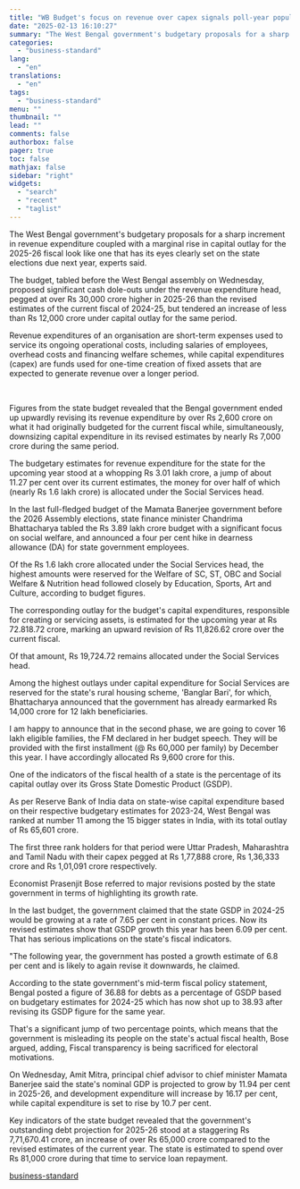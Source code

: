 ```yaml
---
title: "WB Budget's focus on revenue over capex signals poll-year populism: Experts"
date: "2025-02-13 16:10:27"
summary: "The West Bengal government's budgetary proposals for a sharp increment in revenue expenditure coupled with a marginal rise in capital outlay for the 2025-26 fiscal look like one that has its eyes clearly set on the state elections due next year, experts said. The budget, tabled before the West Bengal..."
categories:
  - "business-standard"
lang:
  - "en"
translations:
  - "en"
tags:
  - "business-standard"
menu: ""
thumbnail: ""
lead: ""
comments: false
authorbox: false
pager: true
toc: false
mathjax: false
sidebar: "right"
widgets:
  - "search"
  - "recent"
  - "taglist"
---
```


The West Bengal government's budgetary proposals for a sharp increment in revenue expenditure coupled with a marginal rise in capital outlay for the 2025-26 fiscal look like one that has its eyes clearly set on the state elections due next year, experts said.

The budget, tabled before the West Bengal assembly on Wednesday, proposed significant cash dole-outs under the revenue expenditure head, pegged at over Rs 30,000 crore higher in 2025-26 than the revised estimates of the current fiscal of 2024-25, but tendered an increase of less than Rs 12,000 crore under capital outlay for the same period.

Revenue expenditures of an organisation are short-term expenses used to service its ongoing operational costs, including salaries of employees, overhead costs and financing welfare schemes, while capital expenditures (capex) are funds used for one-time creation of fixed assets that are expected to generate revenue over a longer period.

 

Figures from the state budget revealed that the Bengal government ended up upwardly revising its revenue expenditure by over Rs 2,600 crore on what it had originally budgeted for the current fiscal while, simultaneously, downsizing capital expenditure in its revised estimates by nearly Rs 7,000 crore during the same period.

The budgetary estimates for revenue expenditure for the state for the upcoming year stood at a whopping Rs 3.01 lakh crore, a jump of about 11.27 per cent over its current estimates, the money for over half of which (nearly Rs 1.6 lakh crore) is allocated under the Social Services head.

In the last full-fledged budget of the Mamata Banerjee government before the 2026 Assembly elections, state finance minister Chandrima Bhattacharya tabled the Rs 3.89 lakh crore budget with a significant focus on social welfare, and announced a four per cent hike in dearness allowance (DA) for state government employees.

Of the Rs 1.6 lakh crore allocated under the Social Services head, the highest amounts were reserved for the Welfare of SC, ST, OBC and Social Welfare & Nutrition head followed closely by Education, Sports, Art and Culture, according to budget figures.

The corresponding outlay for the budget's capital expenditures, responsible for creating or servicing assets, is estimated for the upcoming year at Rs 72.818.72 crore, marking an upward revision of Rs 11,826.62 crore over the current fiscal.

Of that amount, Rs 19,724.72 remains allocated under the Social Services head.

Among the highest outlays under capital expenditure for Social Services are reserved for the state's rural housing scheme, 'Banglar Bari', for which, Bhattacharya announced that the government has already earmarked Rs 14,000 crore for 12 lakh beneficiaries.

I am happy to announce that in the second phase, we are going to cover 16 lakh eligible families, the FM declared in her budget speech. They will be provided with the first installment (@ Rs 60,000 per family) by December this year. I have accordingly allocated Rs 9,600 crore for this.

One of the indicators of the fiscal health of a state is the percentage of its capital outlay over its Gross State Domestic Product (GSDP).

As per Reserve Bank of India data on state-wise capital expenditure based on their respective budgetary estimates for 2023-24, West Bengal was ranked at number 11 among the 15 bigger states in India, with its total outlay of Rs 65,601 crore.

The first three rank holders for that period were Uttar Pradesh, Maharashtra and Tamil Nadu with their capex pegged at Rs 1,77,888 crore, Rs 1,36,333 crore and Rs 1,01,091 crore respectively.

Economist Prasenjit Bose referred to major revisions posted by the state government in terms of highlighting its growth rate.

In the last budget, the government claimed that the state GSDP in 2024-25 would be growing at a rate of 7.65 per cent in constant prices. Now its revised estimates show that GSDP growth this year has been 6.09 per cent. That has serious implications on the state's fiscal indicators.

"The following year, the government has posted a growth estimate of 6.8 per cent and is likely to again revise it downwards, he claimed.

According to the state government's mid-term fiscal policy statement, Bengal posted a figure of 36.88 for debts as a percentage of GSDP based on budgetary estimates for 2024-25 which has now shot up to 38.93 after revising its GSDP figure for the same year.

That's a significant jump of two percentage points, which means that the government is misleading its people on the state's actual fiscal health, Bose argued, adding, Fiscal transparency is being sacrificed for electoral motivations.

On Wednesday, Amit Mitra, principal chief advisor to chief minister Mamata Banerjee said the state's nominal GDP is projected to grow by 11.94 per cent in 2025-26, and development expenditure will increase by 16.17 per cent, while capital expenditure is set to rise by 10.7 per cent.

Key indicators of the state budget revealed that the government's outstanding debt projection for 2025-26 stood at a staggering Rs 7,71,670.41 crore, an increase of over Rs 65,000 crore compared to the revised estimates of the current year. The state is estimated to spend over Rs 81,000 crore during that time to service loan repayment.

[business-standard](https://www.business-standard.com/politics/wb-budget-s-focus-on-revenue-over-capex-signals-poll-year-populism-experts-125021300726_1.html)
